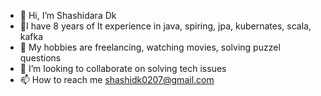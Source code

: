 - 👋 Hi, I’m Shashidara Dk 
- 👀I have 8 years of It experience in java, spiring, jpa, kubernates, scala, kafka  
- 🌱 My hobbies are freelancing, watching movies, solving puzzel questions
- 💞️ I’m looking to collaborate on solving tech issues
- 📫 How to reach me shashidk0207@gmail.com

<!---
shashidk0207/shashidk0207 is a ✨ special ✨ repository because its `README.md` (this file) appears on your GitHub profile.
You can click the Preview link to take a look at your changes.
--->
